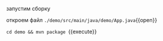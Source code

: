 запустим сборку

откроем файл `./demo/src/main/java/demo/App.java`{{open}}

`cd demo && mvn package `{{execute}}

